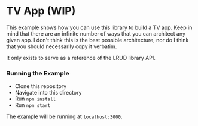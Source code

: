# TV App (WIP)

This example shows how you can use this library to build a TV app. Keep in mind
that there are an infinite number of ways that you can architect any given app.
I don't think this is the best possible architecture, nor do I think that you
should necessarily copy it verbatim.

It only exists to serve as a reference of the LRUD library API.

### Running the Example

- Clone this repository
- Navigate into this directory
- Run `npm install`
- Run `npm start`

The example will be running at `localhost:3000`.
